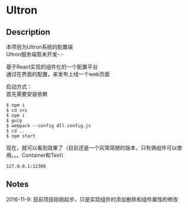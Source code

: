 # Ultron

## Description

本项目为Ultron系统的配置端<br/>
Ultron服务端暂未开发-.-

基于React实现的组件化的一个配置平台<br/>
通过在界面的配置，来发布上线一个web页面

启动方式：<br/>
首先需要安装依赖
```
$ npm i
$ cd src
$ npm i
$ gulp
$ webpack --config dll.config.js
$ cd ..
$ npm start
```
现在，就可以看到效果了（目前还是一个灰常简陋的版本，只有俩组件可以使用。。。Container和Text）
```
127.0.0.1:12306
```

## Notes
2016-11-9: 目前项目刚刚起步，只是实现组件的添加删除和组件属性的修改

